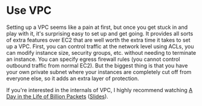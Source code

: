 # Use VPC

Setting up a VPC seems like a pain at first, but once you get stuck in and play with it, it's surprising easy to set up and get going. It provides all sorts of extra features over EC2 that are well worth the extra time it takes to set up a VPC. First, you can control traffic at the network level using ACLs, you can modify instance size, security groups, etc. without needing to terminate an instance. You can specify egress firewall rules (you cannot control outbound traffic from normal EC2). But the biggest thing is that you have your own private subnet where your instances are completely cut off from everyone else, so it adds an extra layer of protection.

If you're interested in the internals of VPC, I highly recommend watching [A Day in the Life of Billion Packets](http://www.youtube.com/watch?v=Zd5hsL-JNY4) ([Slides](https://www.slideshare.net/AmazonWebServices/a-day-in-the-life-of-a-billion-packets-cpn401-aws-reinvent-2013)).
